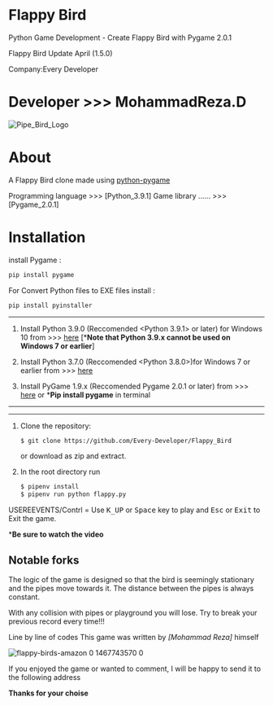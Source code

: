 # Flappy Bird
Python Game Development - Create Flappy Bird with Pygame 2.0.1

Flappy Bird Update April (1.5.0)

Company:Every Developer  

Developer >>> MohammadReza.D
==========================

![Pipe_Bird_Logo](https://user-images.githubusercontent.com/84382544/122960555-c34c9d80-d398-11eb-9fda-76650e8cf2fb.png)

# About

A Flappy Bird clone made using [python-pygame][pygame]

Programming language >>> [Python_3.9.1]
Game library  ...... >>> [Pygame_2.0.1]

# Installation

install Pygame :

```bash
pip install pygame
```

For Convert Python files to EXE files install :

```bash
pip install pyinstaller
```
______________________________________________________________________________________________________________

1. Install Python 3.9.0 (Reccomended <Python 3.9.1> or later) for Windows 10 from >>>
[here](https://www.python.org/downloads/) [***Note that Python 3.9.x cannot be used on Windows 7 or earlier**]

2. Install Python 3.7.0 (Reccomended <Python 3.8.0>)for Windows 7 or earlier from >>>
[here](https://www.python.org/downloads/)

3. Install PyGame 1.9.x (Reccomended Pygame 2.0.1 or later) from >>>
[here](http://www.pygame.org/download.shtml) or ***Pip install pygame** in terminal

______________________________________________________________________________________________________________
**************************************************************************************************************

1. Clone the repository:

   ```bash
   $ git clone https://github.com/Every-Developer/Flappy_Bird
   ```

   or download as zip and extract.

1. In the root directory run

   ```bash
   $ pipenv install
   $ pipenv run python flappy.py
   ```

USEREEVENTS/Contrl = Use <kbd>K_UP</kbd> or <kbd>Space</kbd> key to play and <kbd>Esc</kbd> or <kbd>Exit</kbd> to Exit the game.

***Be sure to watch the video**


Notable forks
-------------
The logic of the game is designed so that the bird is seemingly stationary and
the pipes move towards it. The distance between the pipes is always constant.

With any collision with pipes or playground you will lose.
Try to break your previous record every time!!!

Line by line of codes This game was written by *[Mohammad Reza]* himself


[Python]: https://www.python.org
[pygame]: http://www.pygame.org

![flappy-birds-amazon 0 1467743570 0](https://user-images.githubusercontent.com/84382544/122960941-28a08e80-d399-11eb-9259-6e0134b76cb3.jpg)


If you enjoyed the game or wanted to comment, I will be happy to send it to the following address

**Thanks for your choise**
